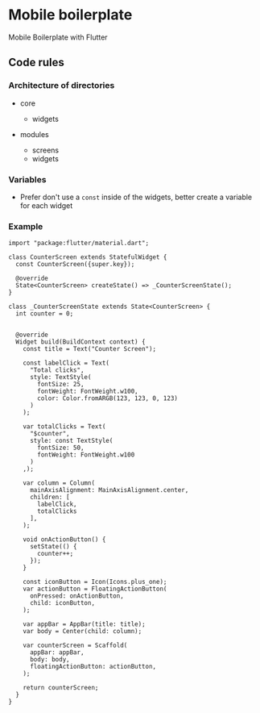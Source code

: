 # Mobile boilerplate
Mobile Boilerplate with Flutter


## Code rules

### Architecture of directories

- core
  - widgets

- modules
  - screens
  - widgets


### Variables

- Prefer don't use a `const` inside of the widgets, better create a variable for each widget


### Example

```dart:
import "package:flutter/material.dart";

class CounterScreen extends StatefulWidget {
  const CounterScreen({super.key});

  @override
  State<CounterScreen> createState() => _CounterScreenState();
}

class _CounterScreenState extends State<CounterScreen> {
  int counter = 0;


  @override
  Widget build(BuildContext context) {
    const title = Text("Counter Screen");

    const labelClick = Text(
      "Total clicks",
      style: TextStyle(
        fontSize: 25,
        fontWeight: FontWeight.w100,
        color: Color.fromARGB(123, 123, 0, 123)
      )
    );
    
    var totalClicks = Text(
      "$counter",
      style: const TextStyle(
        fontSize: 50,
        fontWeight: FontWeight.w100
      )
    ,);

    var column = Column(
      mainAxisAlignment: MainAxisAlignment.center,
      children: [
        labelClick,
        totalClicks
      ],
    );

    void onActionButton() {
      setState(() {
        counter++;
      });
    }
    
    const iconButton = Icon(Icons.plus_one);
    var actionButton = FloatingActionButton(
      onPressed: onActionButton,
      child: iconButton,
    );

    var appBar = AppBar(title: title);
    var body = Center(child: column);

    var counterScreen = Scaffold(
      appBar: appBar,
      body: body,
      floatingActionButton: actionButton,
    );

    return counterScreen;
  }
}
```
